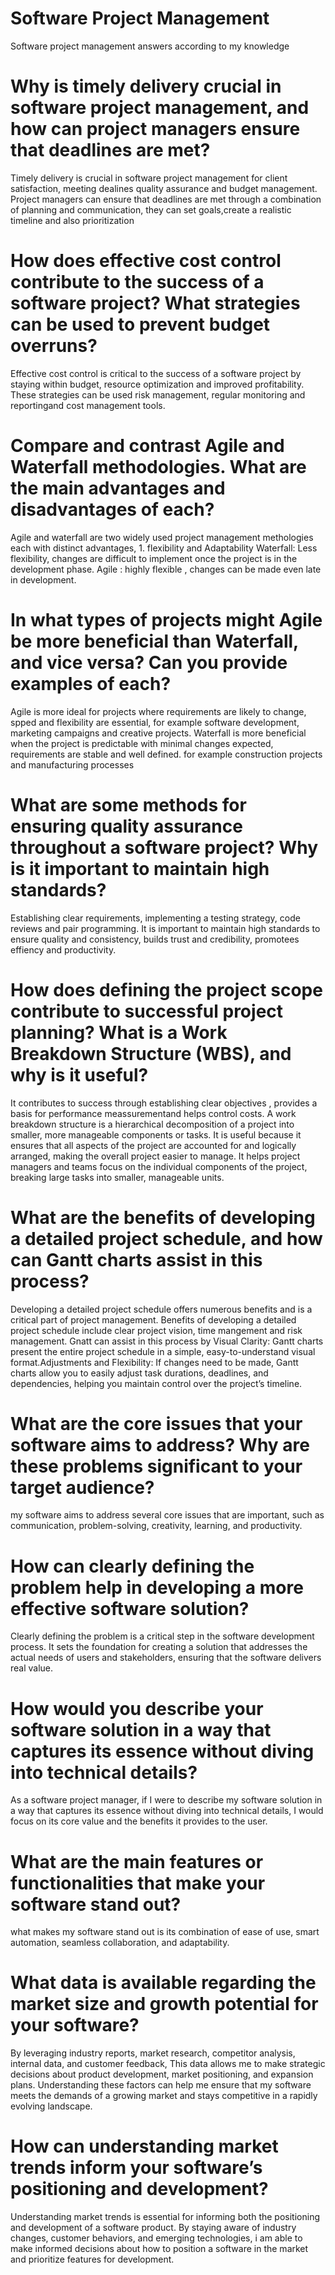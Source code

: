 # Software Project Management 

Software project management answers according to my knowledge

# Why is timely delivery crucial in software project management, and how can project managers ensure that deadlines are met?
Timely delivery is crucial in software project management for client satisfaction, meeting dealines quality assurance and budget management. Project managers can ensure that deadlines are met through a combination of planning and communication, they can set goals,create a realistic timeline and also prioritization
# How does effective cost control contribute to the success of a software project? What strategies can be used to prevent budget overruns?
Effective cost control is critical to the success of a software project by staying within budget, resource optimization and improved profitability. These strategies can be used risk management, regular monitoring and reportingand cost management tools.
# Compare and contrast Agile and Waterfall methodologies. What are the main advantages and disadvantages of each?
Agile and waterfall are two widely used project management methologies each with distinct advantages, 1. flexibility and Adaptability Waterfall: Less flexibility, changes are difficult to implement once the project is in the development phase. Agile : highly flexible , changes can be made even late in development. 
# In what types of projects might Agile be more beneficial than Waterfall, and vice versa? Can you provide examples of each?
Agile is more ideal for projects where requirements are likely to change, spped and flexibility are essential, for example software development, marketing campaigns and creative projects. Waterfall is more beneficial when the project is predictable with minimal changes expected, requirements are stable and well defined. for example construction projects and manufacturing processes
# What are some methods for ensuring quality assurance throughout a software project? Why is it important to maintain high standards?
Establishing clear requirements, implementing a testing strategy, code reviews and pair programming. It is important to maintain high standards to ensure quality and consistency, builds trust and credibility, promotees effiency and productivity.
# How does defining the project scope contribute to successful project planning? What is a Work Breakdown Structure (WBS), and why is it useful?
It contributes to success through establishing clear objectives , provides a basis for performance meassurementand helps control costs. A work breakdown structure is a hierarchical decomposition of a project into smaller, more manageable components or tasks. It is useful because it ensures that all aspects of the project are accounted for and logically arranged, making the overall project easier to manage.
It helps project managers and teams focus on the individual components of the project, breaking large tasks into smaller, manageable units. 
# What are the benefits of developing a detailed project schedule, and how can Gantt charts assist in this process?
Developing a detailed project schedule offers numerous benefits and is a critical part of project management. Benefits of developing a detailed project schedule include clear project vision, time mangement and risk management. Gnatt can assist in this process by Visual Clarity: Gantt charts present the entire project schedule in a simple, easy-to-understand visual format.Adjustments and Flexibility: If changes need to be made, Gantt charts allow you to easily adjust task durations, deadlines, and dependencies, helping you maintain control over the project’s timeline. 
# What are the core issues that your software aims to address? Why are these problems significant to your target audience?
my software aims to address several core issues that are important, such as communication, problem-solving, creativity, learning, and productivity.
# How can clearly defining the problem help in developing a more effective software solution?
Clearly defining the problem is a critical step in the software development process. It sets the foundation for creating a solution that addresses the actual needs of users and stakeholders, ensuring that the software delivers real value. 
# How would you describe your software solution in a way that captures its essence without diving into technical details?
As a software project manager, if I were to describe my software solution in a way that captures its essence without diving into technical details, I would focus on its core value and the benefits it provides to the user.
# What are the main features or functionalities that make your software stand out?
 what makes my software stand out is its combination of ease of use, smart automation, seamless collaboration, and adaptability.
# What data is available regarding the market size and growth potential for your software?
By leveraging industry reports, market research, competitor analysis, internal data, and customer feedback, This data allows me to make strategic decisions about product development, market positioning, and expansion plans. Understanding these factors can help me ensure that my software meets the demands of a growing market and stays competitive in a rapidly evolving landscape.
# How can understanding market trends inform your software’s positioning and development?
Understanding market trends is essential for informing both the positioning and development of a software product. By staying aware of industry changes, customer behaviors, and emerging technologies, i am able to make informed decisions about how to position a software in the market and prioritize features for development.
